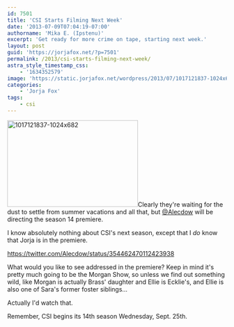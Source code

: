 ```yaml
---
id: 7501
title: 'CSI Starts Filming Next Week'
date: '2013-07-09T07:04:19-07:00'
authorname: 'Mika E. (Ipstenu)'
excerpt: 'Get ready for more crime on tape, starting next week.'
layout: post
guid: 'https://jorjafox.net/?p=7501'
permalink: /2013/csi-starts-filming-next-week/
astra_style_timestamp_css:
    - '1634352579'
image: 'https://static.jorjafox.net/wordpress/2013/07/1017121837-1024x682.jpg'
categories:
    - 'Jorja Fox'
tags:
    - csi
---
```


<a href="//static.jorjafox.net/wordpress/2013/07/1017121837-1024x682.jpg"><img class="alignright size-medium wp-image-7503" alt="1017121837-1024x682" src="//static.jorjafox.net/wordpress/2013/07/1017121837-1024x682.jpg" width="300" height="199" /></a>Clearly they're waiting for the dust to settle from summer vacations and all that, but <a href="https://twitter.com/Alecdow">@Alecdow</a> will be directing the season 14 premiere.

I know absolutely nothing about CSI's next season, except that I _do_ know that Jorja is in the premiere.

https://twitter.com/Alecdow/status/354462470112423938

What would you like to see addressed in the premiere? Keep in mind it's pretty much going to be the Morgan Show, so unless we find out something wild, like Morgan is actually Brass' daughter and Ellie is Ecklie's, and Ellie is also one of Sara's former foster siblings...

Actually I'd watch that.

Remember, CSI begins its 14th season Wednesday, Sept. 25th.
